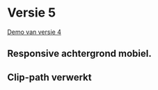 # Versie 5
[Demo van versie 4](https://veldte.github.io/EvaVeldtVID1/Versie%204/)

## Responsive achtergrond mobiel.

## Clip-path verwerkt

